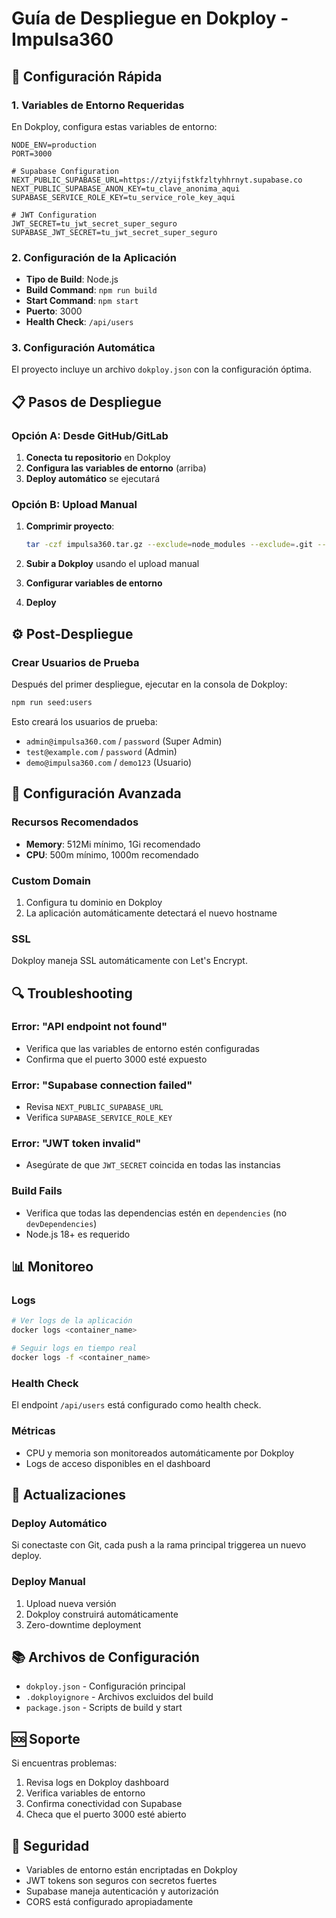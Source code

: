 # Guía de Despliegue en Dokploy - Impulsa360

## 🚀 Configuración Rápida

### 1. Variables de Entorno Requeridas

En Dokploy, configura estas variables de entorno:

```env
NODE_ENV=production
PORT=3000

# Supabase Configuration
NEXT_PUBLIC_SUPABASE_URL=https://ztyijfstkfzltyhhrnyt.supabase.co
NEXT_PUBLIC_SUPABASE_ANON_KEY=tu_clave_anonima_aqui
SUPABASE_SERVICE_ROLE_KEY=tu_service_role_key_aqui

# JWT Configuration
JWT_SECRET=tu_jwt_secret_super_seguro
SUPABASE_JWT_SECRET=tu_jwt_secret_super_seguro
```

### 2. Configuración de la Aplicación

- **Tipo de Build**: Node.js
- **Build Command**: `npm run build`
- **Start Command**: `npm start`
- **Puerto**: 3000
- **Health Check**: `/api/users`

### 3. Configuración Automática

El proyecto incluye un archivo `dokploy.json` con la configuración óptima.

## 📋 Pasos de Despliegue

### Opción A: Desde GitHub/GitLab

1. **Conecta tu repositorio** en Dokploy
2. **Configura las variables de entorno** (arriba)
3. **Deploy automático** se ejecutará

### Opción B: Upload Manual

1. **Comprimir proyecto**:
   ```bash
   tar -czf impulsa360.tar.gz --exclude=node_modules --exclude=.git --exclude=dist .
   ```

2. **Subir a Dokploy** usando el upload manual

3. **Configurar variables de entorno**

4. **Deploy**

## ⚙️ Post-Despliegue

### Crear Usuarios de Prueba

Después del primer despliegue, ejecutar en la consola de Dokploy:

```bash
npm run seed:users
```

Esto creará los usuarios de prueba:
- `admin@impulsa360.com` / `password` (Super Admin)
- `test@example.com` / `password` (Admin)
- `demo@impulsa360.com` / `demo123` (Usuario)

## 🔧 Configuración Avanzada

### Recursos Recomendados

- **Memory**: 512Mi mínimo, 1Gi recomendado
- **CPU**: 500m mínimo, 1000m recomendado

### Custom Domain

1. Configura tu dominio en Dokploy
2. La aplicación automáticamente detectará el nuevo hostname

### SSL

Dokploy maneja SSL automáticamente con Let's Encrypt.

## 🔍 Troubleshooting

### Error: "API endpoint not found"

- Verifica que las variables de entorno estén configuradas
- Confirma que el puerto 3000 esté expuesto

### Error: "Supabase connection failed"

- Revisa `NEXT_PUBLIC_SUPABASE_URL`
- Verifica `SUPABASE_SERVICE_ROLE_KEY`

### Error: "JWT token invalid"

- Asegúrate de que `JWT_SECRET` coincida en todas las instancias

### Build Fails

- Verifica que todas las dependencias estén en `dependencies` (no `devDependencies`)
- Node.js 18+ es requerido

## 📊 Monitoreo

### Logs

```bash
# Ver logs de la aplicación
docker logs <container_name>

# Seguir logs en tiempo real
docker logs -f <container_name>
```

### Health Check

El endpoint `/api/users` está configurado como health check.

### Métricas

- CPU y memoria son monitoreados automáticamente por Dokploy
- Logs de acceso disponibles en el dashboard

## 🔄 Actualizaciones

### Deploy Automático

Si conectaste con Git, cada push a la rama principal triggerea un nuevo deploy.

### Deploy Manual

1. Upload nueva versión
2. Dokploy construirá automáticamente
3. Zero-downtime deployment

## 📚 Archivos de Configuración

- `dokploy.json` - Configuración principal
- `.dokployignore` - Archivos excluidos del build
- `package.json` - Scripts de build y start

## 🆘 Soporte

Si encuentras problemas:

1. Revisa logs en Dokploy dashboard
2. Verifica variables de entorno
3. Confirma conectividad con Supabase
4. Checa que el puerto 3000 esté abierto

## 🔐 Seguridad

- Variables de entorno están encriptadas en Dokploy
- JWT tokens son seguros con secretos fuertes
- Supabase maneja autenticación y autorización
- CORS está configurado apropiadamente
